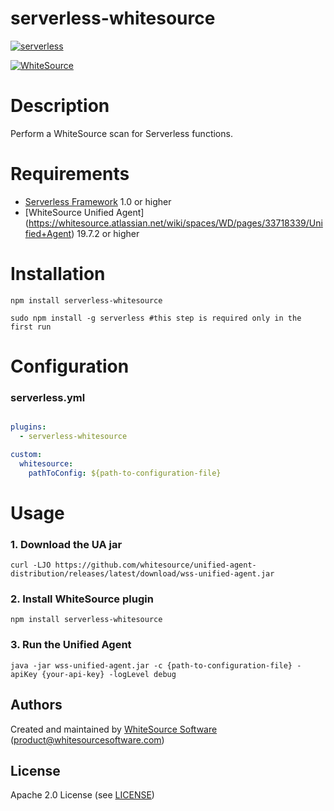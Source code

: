 serverless-whitesource
=======



[![serverless](http://public.serverless.com/badges/v3.svg)](http://www.serverless.com)


[![WhiteSource](https://www.whitesourcesoftware.com/wp-content/uploads/2016/06/whitesource_logo_rgb-02.png)](https://www.whitesourcesoftware.com)



# Description

Perform a WhiteSource scan for Serverless functions. 

# Requirements

- [Serverless Framework](https://github.com/serverless/serverless) 1.0 or higher
- [WhiteSource Unified Agent] (https://whitesource.atlassian.net/wiki/spaces/WD/pages/33718339/Unified+Agent) 19.7.2 or higher

# Installation

```
npm install serverless-whitesource
```
```
sudo npm install -g serverless #this step is required only in the first run
```

# Configuration

### serverless.yml

```yaml

plugins:
  - serverless-whitesource

custom:
  whitesource:
    pathToConfig: ${path-to-configuration-file}
```

# Usage

### 1. Download the UA jar
```
curl -LJO https://github.com/whitesource/unified-agent-distribution/releases/latest/download/wss-unified-agent.jar
```

### 2. Install WhiteSource plugin
```
npm install serverless-whitesource
```

### 3. Run the Unified Agent
```
java -jar wss-unified-agent.jar -c {path-to-configuration-file} -apiKey {your-api-key} -logLevel debug
```

Authors
-------

Created and maintained by [WhiteSource Software](https://www.whitesourcesoftware.com) (<product@whitesourcesoftware.com>)

License
-------

Apache 2.0 License (see [LICENSE](https://www.apache.org/licenses/LICENSE-2.0.txt))
